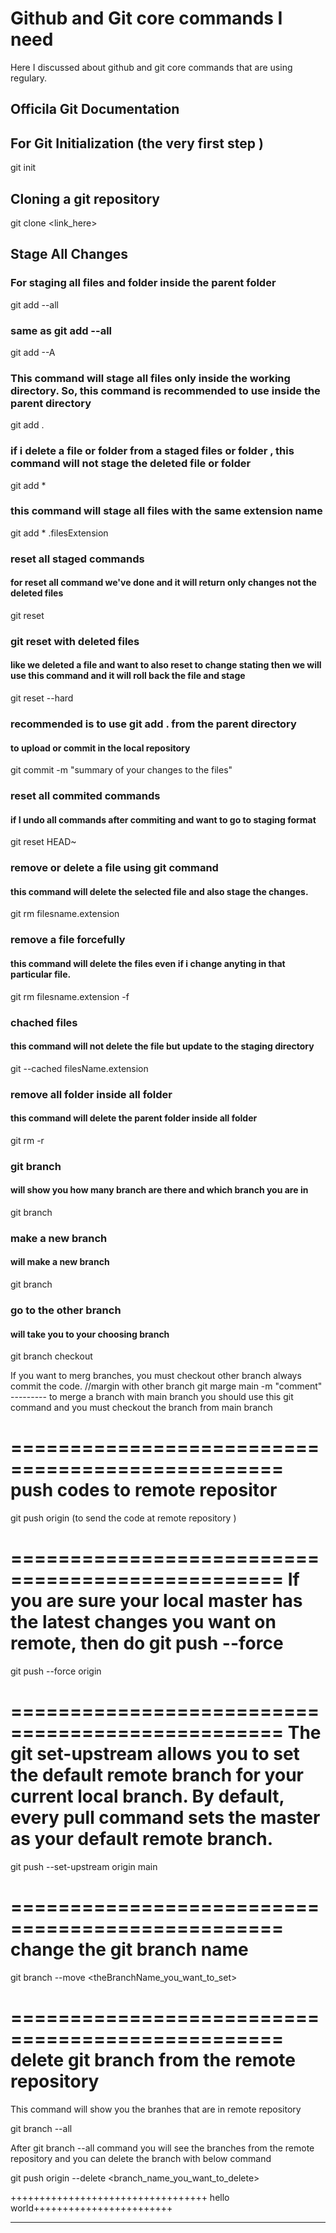 # Github and Git core commands I need

Here I discussed about github and git core commands that are using regulary.

## Officila Git Documentation

## For Git Initialization (the very first step )

git init

## Cloning a git repository

git clone <link_here>

## Stage All Changes

### For staging all files and folder inside the parent folder

git add --all

### same as git add --all

git add --A

### This command will stage all files only inside the working directory. So, this command is recommended to use inside the parent directory

git add .

### if i delete a file or folder from a staged files or folder , this command will not stage the deleted file or folder

git add \*

### this command will stage all files with the same extension name

git add \* .filesExtension

### reset all staged commands

#### for reset all command we've done and it will return only changes not the deleted files

git reset

### git reset with deleted files

#### like we deleted a file and want to also reset to change stating then we will use this command and it will roll back the file and stage

git reset --hard

### recommended is to use git add . from the parent directory

#### to upload or commit in the local repository

git commit -m "summary of your changes to the files"

### reset all commited commands

#### if I undo all commands after commiting and want to go to staging format

git reset HEAD~

### remove or delete a file using git command

#### this command will delete the selected file and also stage the changes.

git rm filesname.extension

### remove a file forcefully

#### this command will delete the files even if i change anyting in that particular file.

git rm filesname.extension -f

### chached files

#### this command will not delete the file but update to the staging directory

git --cached filesName.extension

### remove all folder inside all folder

#### this command will delete the parent folder inside all folder

git rm -r <foldersName>

### git branch

#### will show you how many branch are there and which branch you are in

git branch

### make a new branch

#### will make a new branch

git branch <brnachName>

### go to the other branch

#### will take you to your choosing branch

git branch checkout <brnachName>

If you want to merg branches, you must checkout other branch always commit the code.
//margin with other branch
git marge main -m "comment" --------- to merge a branch with main branch you should use this git command and you must checkout the branch from main branch

=================================================
push codes to remote repositor
=================================================

git push origin <brnachName> (to send the code at remote repository )

=================================================
If you are sure your local master has the latest changes you want on remote, then do git push --force
=================================================

git push --force origin <brnachName>

=================================================
The git set-upstream allows you to set the default remote branch for your current local branch. By default, every pull command sets the master as your default remote branch.
=================================================

git push --set-upstream origin main

=================================================
change the git branch name
=================================================

git branch --move <currentBranchName> <theBranchName_you_want_to_set>

=================================================
delete git branch from the remote repository
=================================================
This command will show you the branhes that are in remote repository

git branch --all

After git branch --all command you will see the branches from the remote repository and you can delete the branch with below command

git push origin --delete <branch_name_you_want_to_delete>

++++++++++++++++++++++++++++++++++
hello world++++++++++++++++++++++++

---
